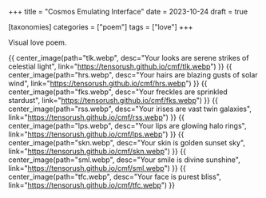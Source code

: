 +++
title = "Cosmos Emulating Interface"
date = 2023-10-24
draft = true

[taxonomies]
categories = ["poem"]
tags = ["love"]
+++

Visual love poem.

<!-- more -->

{{ center_image(path="tlk.webp", desc="Your looks are serene strikes of celestial light", link="https://tensorush.github.io/cmf/tlk.webp") }}
{{ center_image(path="hrs.webp", desc="Your hairs are blazing gusts of solar wind", link="https://tensorush.github.io/cmf/hrs.webp") }}
{{ center_image(path="fks.webp", desc="Your freckles are sprinkled stardust", link="https://tensorush.github.io/cmf/fks.webp") }}
{{ center_image(path="rss.webp", desc="Your irises are vast twin galaxies", link="https://tensorush.github.io/cmf/rss.webp") }}
{{ center_image(path="lps.webp", desc="Your lips are glowing halo rings", link="https://tensorush.github.io/cmf/lps.webp") }}
{{ center_image(path="skn.webp", desc="Your skin is golden sunset sky", link="https://tensorush.github.io/cmf/skn.webp") }}
{{ center_image(path="sml.webp", desc="Your smile is divine sunshine", link="https://tensorush.github.io/cmf/sml.webp") }}
{{ center_image(path="tfc.webp", desc="Your face is purest bliss", link="https://tensorush.github.io/cmf/tfc.webp") }}

